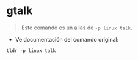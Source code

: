 # gtalk

> Este comando es un alias de `-p linux talk`.

- Ve documentación del comando original:

`tldr -p linux talk`
